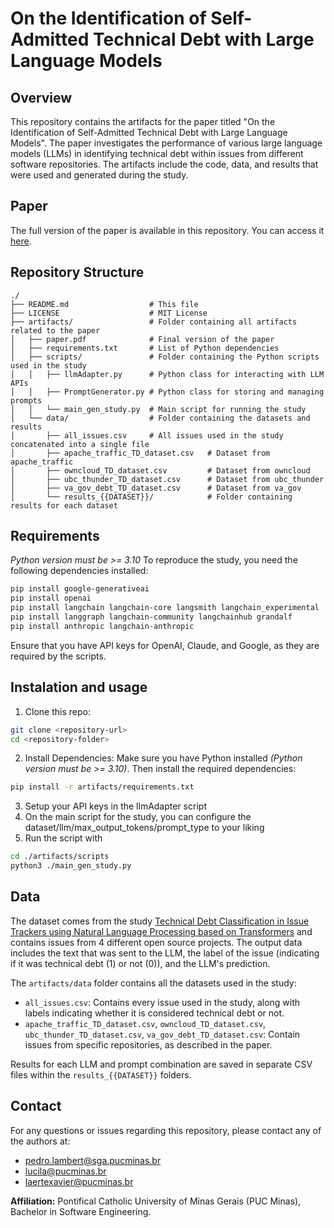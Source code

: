 # On the Identification of Self-Admitted Technical Debt with Large Language Models

## Overview

This repository contains the artifacts for the paper titled "On the Identification of Self-Admitted Technical Debt with Large Language Models". The paper investigates the performance of various large language models (LLMs) in identifying technical debt within issues from different software repositories. The artifacts include the code, data, and results that were used and generated during the study.

## Paper

The full version of the paper is available in this repository. You can access it [here](./artifacts/paper.pdf).

## Repository Structure

```plaintext
./
├── README.md                  # This file
├── LICENSE                    # MIT License
├── artifacts/                 # Folder containing all artifacts related to the paper
│   ├── paper.pdf              # Final version of the paper
│   ├── requirements.txt       # List of Python dependencies
│   ├── scripts/               # Folder containing the Python scripts used in the study
│   │   ├── llmAdapter.py      # Python class for interacting with LLM APIs
│   │   ├── PromptGenerator.py # Python class for storing and managing prompts
│   │   └── main_gen_study.py  # Main script for running the study
│   └── data/                  # Folder containing the datasets and results
│       ├── all_issues.csv     # All issues used in the study concatenated into a single file
│       ├── apache_traffic_TD_dataset.csv   # Dataset from apache_traffic
│       ├── owncloud_TD_dataset.csv         # Dataset from owncloud
│       ├── ubc_thunder_TD_dataset.csv      # Dataset from ubc_thunder
│       ├── va_gov_debt_TD_dataset.csv      # Dataset from va_gov
│       └── results_{{DATASET}}/            # Folder containing results for each dataset
```

## Requirements
*Python version must be >= 3.10*
To reproduce the study, you need the following dependencies installed:
```bash
pip install google-generativeai
pip install openai
pip install langchain langchain-core langsmith langchain_experimental
pip install langgraph langchain-community langchainhub grandalf
pip install anthropic langchain-anthropic
``` 
Ensure that you have API keys for OpenAI, Claude, and Google, as they are required by the scripts.

## Instalation and usage

1. Clone this repo:
```bash
git clone <repository-url>
cd <repository-folder>
```

2. Install Dependencies:
Make sure you have Python installed *(Python version must be >= 3.10)*. Then install the required dependencies:
```bash
pip install -r artifacts/requirements.txt
```

3. Setup your API keys in the llmAdapter script
4. On the main script for the study, you can configure the dataset/llm/max_output_tokens/prompt_type to your liking
5. Run the script with
```bash
cd ./artifacts/scripts
python3 ./main_gen_study.py
```

## Data
The dataset comes from the study [Technical Debt Classification in Issue Trackers using Natural Language Processing based on Transformers](https://ieeexplore.ieee.org/abstract/document/10207085) and contains issues from 4 different open source projects. The output data includes the text that was sent to the LLM, the label of the issue (indicating if it was technical debt (1) or not (0)), and the LLM's prediction.

The `artifacts/data` folder contains all the datasets used in the study:
- `all_issues.csv`: Contains every issue used in the study, along with labels indicating whether it is considered technical debt or not.
- `apache_traffic_TD_dataset.csv`, `owncloud_TD_dataset.csv`, `ubc_thunder_TD_dataset.csv`, `va_gov_debt_TD_dataset.csv`: Contain issues from specific repositories, as described in the paper.

Results for each LLM and prompt combination are saved in separate CSV files within the `results_{{DATASET}}` folders.

## Contact
For any questions or issues regarding this repository, please contact any of the authors at:
- pedro.lambert@sga.pucminas.br
- lucila@pucminas.br
- laertexavier@pucminas.br

**Affiliation:** Pontifical Catholic University of Minas Gerais (PUC Minas), Bachelor in Software Engineering.